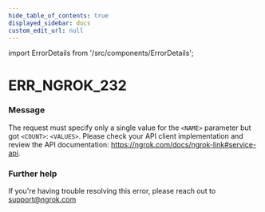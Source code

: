 ```yaml
---
hide_table_of_contents: true
displayed_sidebar: docs
custom_edit_url: null
---
```


import ErrorDetails from '/src/components/ErrorDetails';

# ERR_NGROK_232

### Message
The request must specify only a single value for the `<NAME>` parameter but got `<COUNT>`: `<VALUES>`. Please check your API client implementation and review the API documentation: https://ngrok.com/docs/ngrok-link#service-api.

### Further help
If you're having trouble resolving this error, please reach out to [support@ngrok.com](mailto:support@ngrok.com?subject=Help%20with%20ERR_NGROK_232)

<ErrorDetails error='err_ngrok_232' />
